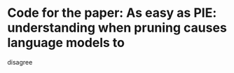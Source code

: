 # Code for the paper: As easy as PIE: understanding when pruning causes language models to
disagree

